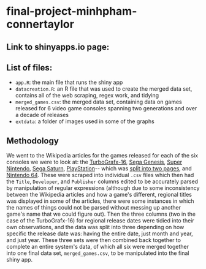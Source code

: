 # final-project-minhpham-connertaylor

## Link to shinyapps.io page:

## List of files:
* `app.R`: the main file that runs the shiny app
* `datacreation.R`: an R file that was used to create the merged data set, contains all of the web scraping, regex work, and tidying
* `merged_games.csv`: the merged data set, containing data on games released for 6 video game consoles spanning two generations and over a decade of releases
* `extdata`: a folder of images used in some of the graphs

## Methodology
We went to the Wikipedia articles for the games released for each of the six consoles we were to look at: the [TurboGrafx-16](https://en.wikipedia.org/wiki/List_of_TurboGrafx-16_games), [Sega Genesis](https://en.wikipedia.org/wiki/List_of_Sega_Genesis_games), [Super Nintendo](https://en.wikipedia.org/wiki/List_of_Super_Nintendo_Entertainment_System_games), [Sega Saturn](https://en.wikipedia.org/wiki/List_of_Sega_Saturn_games), [PlayStation](https://en.wikipedia.org/wiki/List_of_PlayStation_games_(A%E2%80%93L))-- which was [split into two pages](https://en.wikipedia.org/wiki/List_of_PlayStation_games_(M%E2%80%93Z)), and [Nintendo 64](https://en.wikipedia.org/wiki/List_of_Nintendo_64_games). These were scraped into individual `.csv` files which then had the `Title`, `Developer`, and `Publisher` columns edited to be accurately parsed by manipulation of regular expressions (although due to some inconsistency between the Wikipedia articles and how a game's different, regional titles was displayed in some of the articles, there were some instances in which the names of things could not be parsed without messing up another game's name that we could figure out). Then the three columns (two in the case of the TurboGrafx-16) for regional release dates were tidied into their own observations, and the data was split into three depending on how specific the release date was: having the entire date, just month and year, and just year. These three sets were then combined back together to complete an entire system's data, of which all six were merged together into one final data set, `merged_games.csv`, to be manipulated into the final shiny app.
